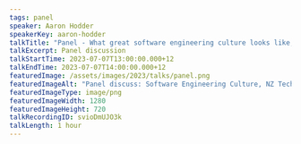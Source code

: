 ```yaml
---
tags: panel
speaker: Aaron Hodder
speakerKey: aaron-hodder
talkTitle: "Panel - What great software engineering culture looks like, and how Kiwis have done it?"
talkExcerpt: Panel discussion
talkStartTime: 2023-07-07T13:00:00.000+12
talkEndTime: 2023-07-07T14:00:00.000+12
featuredImage: /assets/images/2023/talks/panel.png
featuredImageAlt: "Panel discuss: Software Engineering Culture, NZ Tech Rally. Photos of four diverse panellists below"
featuredImageType: image/png
featuredImageWidth: 1280
featuredImageHeight: 720
talkRecordingID: svioDmUJO3k
talkLength: 1 hour
---
```

